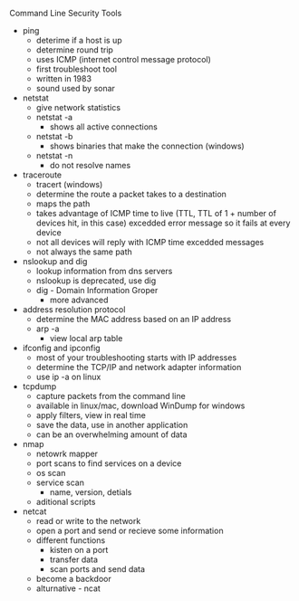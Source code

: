Command Line Security Tools

* ping
	* deterime if a host is up
	* determine round trip
	* uses ICMP (internet control message protocol)
	* first troubleshoot tool
	* written in 1983
	* sound used by sonar 
* netstat
	* give network statistics 
	* netstat -a 
		* shows all active connections 
	* netstat -b
		* shows binaries that make the connection (windows)
	* netstat -n 
		* do not resolve names 
* traceroute
	* tracert (windows)
	* determine the route a packet takes to a destination 
	* maps the path 
	* takes advantage of ICMP time to live (TTL, TTL of 1 + number of devices hit, in this case) excedded error message so it fails at every device 
	* not all devices will reply with ICMP time excedded messages 
	* not always the same path
* nslookup and dig
	* lookup information from dns servers 
	* nslookup is deprecated, use dig
	* dig - Domain Information Groper
		* more advanced
* address resolution protocol
	* determine the MAC address based on an IP address
	* arp -a
		* view local arp table 
* ifconfig and ipconfig
	* most of your troubleshooting starts with IP addresses 
	* determine the TCP/IP and network adapter information
	* use ip -a on linux 
* tcpdump
	* capture packets from the command line 
	* available in linux/mac, download WinDump for windows
	* apply filters, view in real time 
	* save the data, use in another application 
	* can be an overwhelming amount of data 
* nmap
	* netowrk mapper
	* port scans to find services on a device 
	* os scan 
	* service scan
		* name, version, detials
	* aditional scripts 
* netcat
	* read or write to the network 
	* open a port and send or recieve some information 
	* different functions
		* kisten on a port
		* transfer data
		* scan ports and send data
	* become a backdoor 
	* alturnative - ncat 